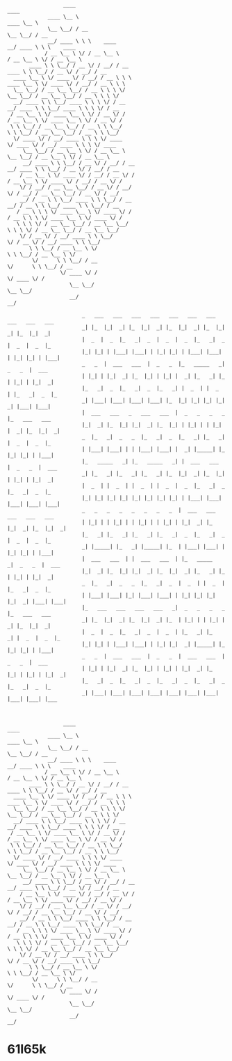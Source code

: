                       ____                                                                    ____                    
                 ____ \__ \                                                              ____ \__ \    
                 \__ \__/ / __                                                           \__ \__/ / __
                 __/ ____ \ \ \    ____                                                  __/ ____ \ \ \    ____    
                / __ \__ \ \/ / __ \__ \                                                / __ \__ \ \/ / __ \__ \
           ____ \ \ \__/ / __ \/ / __/ / __                                        ____ \ \ \__/ / __ \/ / __/ / __            
      ____ \__ \ \/ ____ \/ / __/ / __ \ \ \                                  ____ \__ \ \/ ____ \/ / __/ / __ \ \ \        
      \__ \__/ / __ \__ \__/ / __ \ \ \ \/                                    \__ \__/ / __ \__ \__/ / __ \ \ \ \/    
      __/ ____ \ \ \__/ ____ \ \ \ \/ / __                                    __/ ____ \ \ \__/ ____ \ \ \ \/ / __    
     / __ \__ \ \/ ____ \__ \ \/ / __ \/ /                                   / __ \__ \ \/ ____ \__ \ \/ / __ \/ /
     \ \ \__/ / __ \__ \__/ / __ \ \ \__/                                    \ \ \__/ / __ \__ \__/ / __ \ \ \__/
      \/ ____ \/ / __/ ____ \ \ \ \/ ____                                     \/ ____ \/ / __/ ____ \ \ \ \/ ____    
         \__ \__/ / __ \__ \ \/ / __ \__ \                                       \__ \__/ / __ \__ \ \/ / __ \__ \    
         __/ ____ \ \ \__/ / __ \/ / __/ / __                                    __/ ____ \ \ \__/ / __ \/ / __/ / __            
        / __ \__ \ \/ ____ \/ / __/ / __ \/ /                                   / __ \__ \ \/ ____ \/ / __/ / __ \/ /
        \/ / __/ / __ \__ \__/ / __ \/ / __/                                    \/ / __/ / __ \__ \__/ / __ \/ / __/
        __/ / __ \ \ \__/ ____ \ \ \__/ / __                                    __/ / __ \ \ \__/ ____ \ \ \__/ / __
       / __ \ \ \ \/ ____ \__ \ \/ ____ \/ /                                   / __ \ \ \ \/ ____ \__ \ \/ ____ \/ /        
       \ \ \ \/ / __ \__ \__/ / __ \__ \__/                                    \ \ \ \/ / __ \__ \__/ / __ \__ \__/    
        \/ / __ \/ / __/ ____ \ \ \__/                                          \/ / __ \/ / __/ ____ \ \ \__/
           \ \ \__/ / __ \__ \ \/                                                  \ \ \__/ / __ \__ \ \/    
            \/      \ \ \__/ / __                                                   \/      \ \ \__/ / __
                     \/ ____ \/ /                                                            \/ ____ \/ /
                        \__ \__/                                                                \__ \__/
                        __/                                                                     __/

                            _   ___   ___   ___   ___   ___   ___   ___   ___   ___   ___
                            _| |_  |_|  _| |_  |_|  _| |_  |_|  _| |_  |_|  _| |_  |_|  _|
                            |  _  |  _  |_   _|  _  |  _  |  _  |_   _|  _  |  _  |  _  |_
                            |_| |_| | |___| |___| | |_| |_| | |___| |___| | |_| |_| | |___|
                            _   _  |  ___   ___  |  _   _  |_   _____   _|  _   _  |  ___
                            | |_| | |_|  _| |_  |_| | |_| |  _| |_   _| |_  | |_| | |_|  _|
                            |_   _|  _  |_   _|  _  |_   _| |  _  | |  _  | |_   _|  _  |_
                            _| |___| |___| |___| |___| |_  |_| |_| |_| |_|  _| |___| |___|
                            |  ___   ___   _   ___   ___  |  _   _   _   _  |_   ___   ___
                            |_|  _| |_  |_| |_|  _| |_  |_| | |_| | | |_| |  _| |_  |_|  _|
                            _  |_   _|  _   _  |_   _|  _  |_   _| |_   _| |  _  |  _  |_
                            | |___| |___| | | |___| |___| |  _| |_____| |_  |_| |_| | |___|
                            |_   _____   _| |_   _____   _| |  ___   ___  |  _   _  |  ___
                            _| |_   _| |_   _| |_   _| |_  |_|  _| |_  |_| | |_| | |_|  _|
                            |  _  | |  _  | |  _  | |  _  |  _  |_   _|  _  |_   _|  _  |_
                            |_| |_| |_| |_| |_| |_| |_| |_| | |___| |___| |___| |___| |___|
                            _   _   _   _   _   _   _   _  |  ___   ___   ___   ___   ___
                            | |_| | | |_| | | |_| | | |_| | |_|  _| |_  |_|  _| |_  |_|  _|
                            |_   _| |_   _| |_   _| |_   _|  _  |_   _|  _  |  _  |  _  |_
                            _| |_____| |_   _| |_____| |_  | |___| |___| | |_| |_| | |___|
                            |  ___   ___  | |  ___   ___  | |_   _____   _|  _   _  |  ___
                            |_|  _| |_  |_| |_|  _| |_  |_|  _| |_   _| |_  | |_| | |_|  _|
                            _  |_   _|  _   _  |_   _|  _  |  _  | |  _  | |_   _|  _  |_
                            | |___| |___| |_| |___| |___| | |_| |_| |_| |_|  _| |___| |___|
                            |_   ___   ___   ___   ___   _|  _   _   _   _  |_   ___   ___
                            _| |_  |_|  _| |_  |_|  _| |_  | |_| | | |_| |  _| |_  |_|  _|
                            |  _  |  _  |_   _|  _  |  _  | |_   _| |_   _| |  _  |  _  |_
                            |_| |_| | |___| |___| | |_| |_|  _| |_____| |_  |_| |_| | |___|
                            _   _  |  ___   ___  |  _   _  |  ___   ___  |  _   _  |  ___
                            | |_| | |_|  _| |_  |_| | |_| | |_|  _| |_  |_| | |_| | |_|  _|
                            |_   _|  _  |_   _|  _  |_   _|  _  |_   _|  _  |_   _|  _  |_
                            _| |___| |___| |___| |___| |___| |___| |___| |___| |___| |___



                      ____                                                                    ____                    
                 ____ \__ \                                                              ____ \__ \    
                 \__ \__/ / __                                                           \__ \__/ / __
                 __/ ____ \ \ \    ____                                                  __/ ____ \ \ \    ____    
                / __ \__ \ \/ / __ \__ \                                                / __ \__ \ \/ / __ \__ \
           ____ \ \ \__/ / __ \/ / __/ / __                                        ____ \ \ \__/ / __ \/ / __/ / __            
      ____ \__ \ \/ ____ \/ / __/ / __ \ \ \                                  ____ \__ \ \/ ____ \/ / __/ / __ \ \ \        
      \__ \__/ / __ \__ \__/ / __ \ \ \ \/                                    \__ \__/ / __ \__ \__/ / __ \ \ \ \/    
      __/ ____ \ \ \__/ ____ \ \ \ \/ / __                                    __/ ____ \ \ \__/ ____ \ \ \ \/ / __    
     / __ \__ \ \/ ____ \__ \ \/ / __ \/ /                                   / __ \__ \ \/ ____ \__ \ \/ / __ \/ /
     \ \ \__/ / __ \__ \__/ / __ \ \ \__/                                    \ \ \__/ / __ \__ \__/ / __ \ \ \__/
      \/ ____ \/ / __/ ____ \ \ \ \/ ____                                     \/ ____ \/ / __/ ____ \ \ \ \/ ____    
         \__ \__/ / __ \__ \ \/ / __ \__ \                                       \__ \__/ / __ \__ \ \/ / __ \__ \    
         __/ ____ \ \ \__/ / __ \/ / __/ / __                                    __/ ____ \ \ \__/ / __ \/ / __/ / __            
        / __ \__ \ \/ ____ \/ / __/ / __ \/ /                                   / __ \__ \ \/ ____ \/ / __/ / __ \/ /
        \/ / __/ / __ \__ \__/ / __ \/ / __/                                    \/ / __/ / __ \__ \__/ / __ \/ / __/
        __/ / __ \ \ \__/ ____ \ \ \__/ / __                                    __/ / __ \ \ \__/ ____ \ \ \__/ / __
       / __ \ \ \ \/ ____ \__ \ \/ ____ \/ /                                   / __ \ \ \ \/ ____ \__ \ \/ ____ \/ /        
       \ \ \ \/ / __ \__ \__/ / __ \__ \__/                                    \ \ \ \/ / __ \__ \__/ / __ \__ \__/    
        \/ / __ \/ / __/ ____ \ \ \__/                                          \/ / __ \/ / __/ ____ \ \ \__/
           \ \ \__/ / __ \__ \ \/                                                  \ \ \__/ / __ \__ \ \/    
            \/      \ \ \__/ / __                                                   \/      \ \ \__/ / __
                     \/ ____ \/ /                                                            \/ ____ \/ /
                        \__ \__/                                                                \__ \__/
                        __/                                                                     __/

# 61l65k
